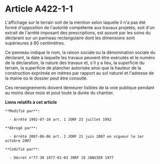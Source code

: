 # Article A422-1-1

L'affichage sur le terrain soit de la mention selon laquelle il n'a pas été formé d'opposition de l'autorité compétente aux
travaux projetés, soit d'un extrait de l'arrêté imposant des prescriptions, est assuré par les soins du déclarant sur un
panneau rectangulaire dont les dimensions sont supérieures à 80 centimètres.

Ce panneau indique le nom, la raison sociale ou la dénomination sociale du déclarant, la date à laquelle les travaux peuvent
être exécutés et le numéro de la déclaration, la nature des travaux et, s'il y a lieu, la superficie du terrain, la
superficie de plancher autorisée ainsi que la hauteur de la construction exprimée en mètres par rapport au sol naturel et
l'adresse de la mairie où le dossier peut être consulté.

Ces renseignements doivent demeurer lisibles de la voie publique pendant au moins deux mois et pout toute la durée du
chantier.

**Liens relatifs à cet article**

	**Modifié par**:

	  - Arrêté 1992-07-10 art. 1 JORF 23 juillet 1992

	**Abrogé par**:

	  - Arrêté 2007-06-06 art. 2 JORF 21 juin 2007 en vigueur le 1er octobre 2007

	**Codifié par**:

	  - Décret n°77-38 1977-01-03 JORF 18 JANVIER 1977

